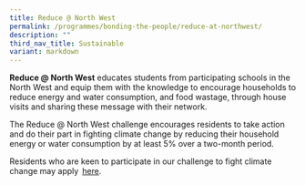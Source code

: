 ```yaml
---
title: Reduce @ North West
permalink: /programmes/bonding-the-people/reduce-at-northwest/
description: ""
third_nav_title: Sustainable
variant: markdown
---
```



**Reduce @ North West** educates students from participating schools in the North West and equip them with the knowledge to encourage households to reduce energy and water consumption, and food wastage, through house visits and sharing these message with their network.

The Reduce @ North West challenge encourages residents to take action and do their part in fighting climate change by reducing their household energy or water consumption by at least 5% over a two-month period. 

Residents who are keen to participate in our challenge to fight climate change may apply  [here](https://go.gov.sg/reduce-sign-up).
